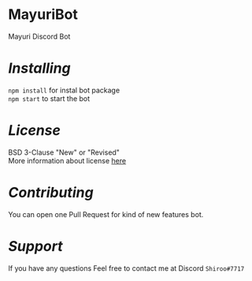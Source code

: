 # MayuriBot
Mayuri Discord Bot

# ***Installing***
`npm install` for instal bot package<br>
`npm start` to start the bot

# ***License***
BSD 3-Clause "New" or "Revised"<br>
More information about license [here](https://github.com/ShiroLine/MayuriBot/blob/main/LICENSE)

# ***Contributing***
You can open one Pull Request for kind of new features bot.

# ***Support***
If you have any questions Feel free to contact me at Discord `Shiroo#7717`
